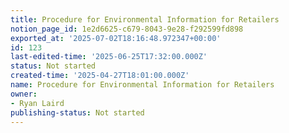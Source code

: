 ```yaml
---
title: Procedure for Environmental Information for Retailers
notion_page_id: 1e2d6625-c679-8043-9e28-f292599fd898
exported_at: '2025-07-02T18:16:48.972347+00:00'
id: 123
last-edited-time: '2025-06-25T17:32:00.000Z'
status: Not started
created-time: '2025-04-27T18:01:00.000Z'
name: Procedure for Environmental Information for Retailers
owner:
- Ryan Laird
publishing-status: Not started
---
```


<!-- Unsupported block type: table_of_contents -->

<!-- Unsupported block type: unsupported -->

